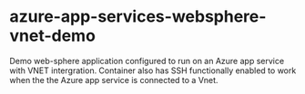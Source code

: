 # azure-app-services-websphere-vnet-demo
Demo web-sphere application configured to run on an Azure app service with VNET intergration.
Container also has SSH functionally enabled to work when the the Azure app service is connected to a  Vnet.
